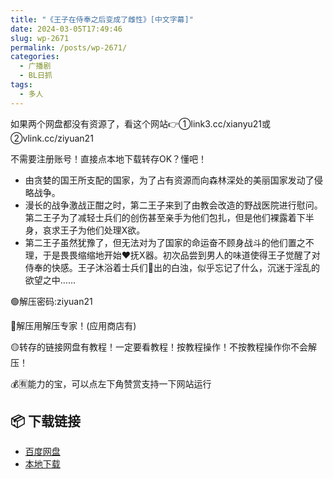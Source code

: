 ```yaml
---
title: "《王子在侍奉之后变成了雌性》[中文字幕]"
date: 2024-03-05T17:49:46
slug: wp-2671
permalink: /posts/wp-2671/
categories:
  - 广播剧
  - BL日抓
tags:
  - 多人
---
```


如果两个网盘都没有资源了，看这个网站👉①link3.cc/xianyu21或②vlink.cc/ziyuan21

不需要注册账号！直接点本地下载转存OK？懂吧！

*   由贪婪的国王所支配的国家，为了占有资源而向森林深处的美丽国家发动了侵略战争。
*   漫长的战争激战正酣之时，第二王子来到了由教会改造的野战医院进行慰问。第二王子为了减轻士兵们的创伤甚至亲手为他们包扎，但是他们裸露着下半身，哀求王子为他们处理X欲。
*   第二王子虽然犹豫了，但无法对为了国家的命运奋不顾身战斗的他们置之不理，于是畏畏缩缩地开始❤️抚X器。初次品尝到男人的味道使得王子觉醒了对侍奉的快感。王子沐浴着士兵们🐍出的白浊，似乎忘记了什么，沉迷于淫乱的欲望之中……

🟢解压密码:ziyuan21

🔵解压用解压专家！(应用商店有)

🟡转存的链接网盘有教程！一定要看教程！按教程操作！不按教程操作你不会解压！

💰🈶能力的宝，可以点左下角赞赏支持一下网站运行

## 📦 下载链接
- [百度网盘](https://blziyuan21.com/pay-download/2671?key=ed93656732&down_id=0)
- [本地下载](https://blziyuan21.com/pay-download/2671?key=ed93656732&down_id=1)

